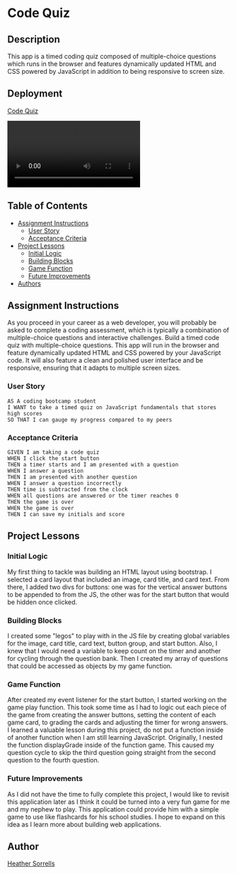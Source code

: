 # Code Quiz

## Description 
This app is a timed coding quiz composed of multiple-choice questions which runs in the browser and features dynamically updated HTML and CSS powered by JavaScript in addition to being responsive to screen size.

## Deployment

  [Code Quiz](https://hlsorrells.github.io/Code-Quiz/index.html)

  ![Code Quiz Demo](assets/images/CodeQuiz.webm)

## Table of Contents

  * [Assignment Instructions](#assignment-instructions)
    * [User Story](#user-story)
    * [Acceptance Criteria](#acceptance-criteria)
  * [Project Lessons](#project-lessons)
    * [Initial Logic](#initial-logic)
    * [Building Blocks](#building-blocks)
    * [Game Function](#game-function)
    * [Future Improvements](#future-improvements)
  * [Authors](#author)

## Assignment Instructions

As you proceed in your career as a web developer, you will probably be asked to complete a coding assessment, which is typically a combination of multiple-choice questions and interactive challenges. Build a timed code quiz with multiple-choice questions. This app will run in the browser and feature dynamically updated HTML and CSS powered by your JavaScript code. It will also feature a clean and polished user interface and be responsive, ensuring that it adapts to multiple screen sizes.

### User Story

```
AS A coding bootcamp student
I WANT to take a timed quiz on JavaScript fundamentals that stores high scores
SO THAT I can gauge my progress compared to my peers
```

### Acceptance Criteria

```
GIVEN I am taking a code quiz
WHEN I click the start button
THEN a timer starts and I am presented with a question
WHEN I answer a question
THEN I am presented with another question
WHEN I answer a question incorrectly
THEN time is subtracted from the clock
WHEN all questions are answered or the timer reaches 0
THEN the game is over
WHEN the game is over
THEN I can save my initials and score
```

## Project Lessons

### Initial Logic
My first thing to tackle was building an HTML layout using bootstrap. I selected a card layout that included an image, card title, and card text. From there, I added two divs for buttons: one was for the vertical answer buttons to be appended to from the JS, the other was for the start button that would be hidden once clicked.

### Building Blocks
I created some "legos" to play with in the JS file by creating global variables for the image, card title, card text, button group, and start button. Also, I knew that I would need a variable to keep count on the timer and another for cycling through the question bank. Then I created my array of questions that could be accessed as objects by my game function.

### Game Function
After created my event listener for the start button, I started working on the game play function. This took some time as I had to logic out each piece of the game from creating the answer buttons, setting the content of each game card, to grading the cards and adjusting the timer for wrong answers. I learned a valuable lesson during this project, do not put a function inside of another function when I am still learning JavaScript. Originally, I nested the function displayGrade inside of the function game. This caused my question cycle to skip the third question going straight from the second question to the fourth question.

### Future Improvements
As I did not have the time to fully complete this project, I would like to revisit this application later as I think it could be turned into a very fun game for me and my nephew to play. This application could provide him with a simple game to use like flashcards for his school studies. I hope to expand on this idea as I learn more about building web applications.

## Author
[Heather Sorrells](mailto:hlsorrells.dev@gmail.com)
